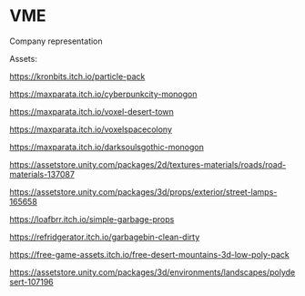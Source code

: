 # VME
Company representation

Assets: 

https://kronbits.itch.io/particle-pack

https://maxparata.itch.io/cyberpunkcity-monogon

https://maxparata.itch.io/voxel-desert-town

https://maxparata.itch.io/voxelspacecolony

https://maxparata.itch.io/darksoulsgothic-monogon

https://assetstore.unity.com/packages/2d/textures-materials/roads/road-materials-137087

https://assetstore.unity.com/packages/3d/props/exterior/street-lamps-165658

https://loafbrr.itch.io/simple-garbage-props

https://refridgerator.itch.io/garbagebin-clean-dirty

https://free-game-assets.itch.io/free-desert-mountains-3d-low-poly-pack

https://assetstore.unity.com/packages/3d/environments/landscapes/polydesert-107196